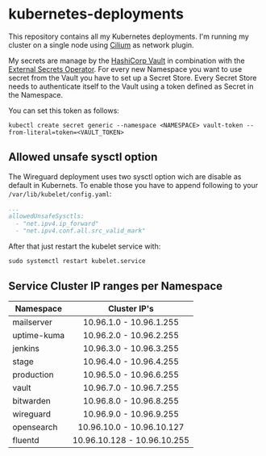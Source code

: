 # kubernetes-deployments
This repository contains all my Kubernetes deployments.
I'm running my cluster on a single node using [Cilium](https://cilium.io/) as network plugin.

My secrets are manage by the [HashiCorp Vault](https://developer.hashicorp.com/vault) in combination with the [External Secrets Operator](https://external-secrets.io/v0.8.1/).
For every new Namespace you want to use secret from the Vault you have to set up a Secret Store.
Every Secret Store needs to authenticate itself to the Vault using a token defined as Secret in the Namespace.

You can set this token as follows:
````shell
kubectl create secret generic --namespace <NAMESPACE> vault-token --from-literal=token=<VAULT_TOKEN>
````

## Allowed unsafe sysctl option
The Wireguard deployment uses two sysctl option wich are disable as default in Kubernets.
To enable those you have to append following to your ```/var/lib/kubelet/config.yaml```:
````yml
...
allowedUnsafeSysctls:
  - "net.ipv4.ip_forward"
  - "net.ipv4.conf.all.src_valid_mark"
````
After that just restart the kubelet service with:
````shell
sudo systemctl restart kubelet.service
````

## Service Cluster IP ranges per Namespace

| Namespace   |        Cluster IP's         |
|-------------|:---------------------------:|
| mailserver  |   10.96.1.0 - 10.96.1.255   |
| uptime-kuma |   10.96.2.0 - 10.96.2.255   |
| jenkins     |   10.96.3.0 - 10.96.3.255   |
| stage       |   10.96.4.0 - 10.96.4.255   |
| production  |   10.96.5.0 - 10.96.6.255   |
| vault       |   10.96.7.0 - 10.96.7.255   |
| bitwarden   |   10.96.8.0 - 10.96.8.255   |
| wireguard   |   10.96.9.0 - 10.96.9.255   |
| opensearch  |  10.96.10.0 - 10.96.10.127  |
| fluentd     | 10.96.10.128 - 10.96.10.255 |
